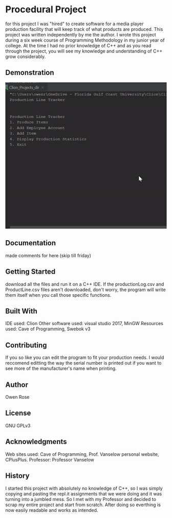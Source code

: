 # Procedural Project
 for this project I was "hired" to create software for a media player production facility that will keep track of what products are produced. This project was written independently by me the author. I wrote this project during a six week course of Programming Methodology in my junior year of college. At the time I had no prior knowledge of C++ and as you read through the project, you will see my knowledge and understanding of C++ grow considerably.

## Demonstration
![procedural project gif](Procedural_project.gif)


## Documentation
made comments for here
(skip till friday)

## Getting Started
download all the files and run it on a C++ IDE.
If the productionLog.csv and ProductLine.csv files aren't downloaded, don't worry,
the program will write them itself when you call those specific functions.

## Built With
IDE used: Clion
Other software used: visual studio 2017, MinGW
Resources used: Cave of Programming, Swebok v3

## Contributing
If you so like you can edit the program to fit your production needs. I would reccomend editting the way the serial number is printed out if you want to see more of the manufacturer's name when printing.

## Author
Owen Rose

## License
GNU GPLv3

## Acknowledgments
Web sites used: Cave of Programming, Prof. Vanselow personal website, CPlusPlus.
Professor: Professor Vanselow

## History
I started this project with absolutely no knowledge of C++, so I was simply copying and pasting the repl.it assignments that we were doing and it was turning into a jumbled mess. So I met with my Professor and decided to scrap my entire project and start from scratch. After doing so everthing is now easily readable and works as intended.
